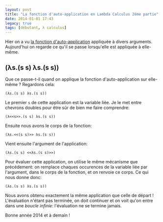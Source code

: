```yaml
---
layout: post
title: "La fonction d'auto-application en Lambda Calculus 2ème partie"
date: 2014-01-01 17:43
legacy: true
tags: [débutant, λ calculus]
---
```




Hier on a vu [la fonction d'auto-application](http://lkdjiin.github.io/blog/2013/12/31/la-fonction-dauto-application-en-lambda-calculus/) appliquée à divers arguments.
Aujourd'hui on regarde ce qu'il se passe lorsqu'elle est appliquée à
elle-même.

<!-- more -->

(λs.(s s) λs.(s s))
-------------------

Que ce passe-t-il quand on applique la fonction d'auto-application sur
elle-même ? Regardons cela:

    (λs.(s s) λs.(s s))

Le premier `s` de cette application est la variable liée. Je le met entre
chevrons doubles pour être sûr de bien me faire comprendre:

    (λ<<s>>.(s s) λs.(s s))

Ensuite nous avons le corps de la fonction:

    (λs.<<(s s)>> λs.(s s))

Vient ensuite l'argument de l'application:

    (λs.(s s) <<λs.(s s)>>)

Pour évaluer cette application, on utilise le même mécanisme que
précédement: on remplace chaques occurences de la variable liée par
l'argument, dans le corps de la fonction, et on renvoie ce corps.
Ce qui nous donne donc:

    (λs.(s s) λs.(s s))

Nous avons obtenu exactement la même application que celle de départ !
L'évaluation n'étant pas terminée, on doit continuer et on voit qu'on
entre dans une *boucle infinie*: l'évaluation ne se termine jamais.



Bonne année 2014 et à demain !



